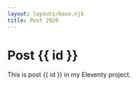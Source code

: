 ```yaml
---
layout: layouts/base.njk
title: Post 2928
---
```


# Post {{ id }}

This is post {{ id }} in my Eleventy project.
